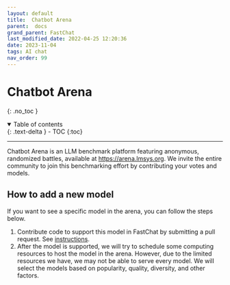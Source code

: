 ```yaml
---
layout: default
title:  Chatbot Arena
parent:  docs
grand_parent: FastChat
last_modified_date: 2022-04-25 12:20:36
date: 2023-11-04
tags: AI chat
nav_order: 99
---
```

# Chatbot Arena
{: .no_toc }

<details open markdown="block">
  <summary>
    Table of contents
  </summary>
  {: .text-delta }
- TOC
{:toc}
</details>

---

Chatbot Arena is an LLM benchmark platform featuring anonymous, randomized battles, available at https://arena.lmsys.org.
We invite the entire community to join this benchmarking effort by contributing your votes and models.

## How to add a new model
If you want to see a specific model in the arena, you can follow the steps below.

1. Contribute code to support this model in FastChat by submitting a pull request. See [instructions](model_support.md#how-to-support-a-new-model).
2. After the model is supported, we will try to schedule some computing resources to host the model in the arena. However, due to the limited resources we have, we may not be able to serve every model. We will select the models based on popularity, quality, diversity, and other factors.
